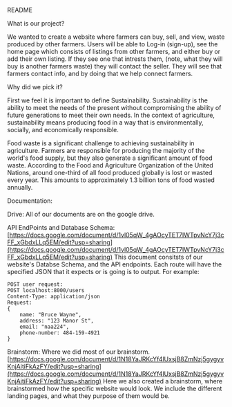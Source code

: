 README


What is our project?

We wanted to create a website where farmers can buy, sell, and view, waste produced by other farmers. Users will be able to Log-in (sign-up), see the home page which consists of listings from other farmers, and either buy or add their own listing. If they see one that intrests them, (note, what they will buy is another farmers waste) they will contact the seller. They will see that farmers contact info, and by doing that we help connect farmers. 




Why did we pick it?

First we feel it is important to define Sustainability. Sustainability is the ability to meet the needs of the present without compromising the ability of future generations to meet their own needs. In the context of agriculture, sustainability means producing food in a way that is environmentally, socially, and economically responsible.

Food waste is a significant challenge to achieving sustainability in agriculture. Farmers are responsible for producing the majority of the world's food supply, but they also generate a significant amount of food waste. According to the Food and Agriculture Organization of the United Nations, around one-third of all food produced globally is lost or wasted every year. This amounts to approximately 1.3 billion tons of food wasted annually.



Documentation:

Drive: All of our documents are on the google drive.


API EndPoints and Database Schema: [https://docs.google.com/document/d/1vl05qW_4gAOcyTET7IWTpvNcY7j3cFF_xGbdxLLq5EM/edit?usp=sharing](https://docs.google.com/document/d/1vl05qW_4gAOcyTET7IWTpvNcY7j3cFF_xGbdxLLq5EM/edit?usp=sharing)
This document consitsts of our website's Databse Schema, and the API endpoints. Each route will have the specified JSON that it expects or is going is to output. For example:
```
POST user request:    
POST localhost:8000/users
Content-Type: application/json
Request: 
{
    name: "Bruce Wayne",
    address: "123 Manor St",
    email: "naa224",
    phone-number: 484-159-4921
}
```
Brainstorm: Where we did most of our brainstorm. [https://docs.google.com/document/d/1N18YaJRKcYf4lUxsjB8ZmNzj5gygyvKnjAitiFkAzFY/edit?usp=sharing](https://docs.google.com/document/d/1N18YaJRKcYf4lUxsjB8ZmNzj5gygyvKnjAitiFkAzFY/edit?usp=sharing)
Here we also created a brainstorm, where brainstormed how the specific website would look. We include the different landing pages, and what they purpose of them would be. 





